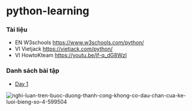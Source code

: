 # python-learning

### Tài liệu

- EN W3schools https://www.w3schools.com/python/
- VI Vietjack https://vietjack.com/python/
- VI HowtoKteam https://youtu.be/jf-q_dG8WzI

### Danh sách bài tập

- [Day 1](day1.md)

![nghi-luan-tren-buoc-duong-thanh-cong-khong-co-dau-chan-cua-ke-luoi-bieng-so-4-599504](https://user-images.githubusercontent.com/9191807/133191314-d55cb2dd-41bf-457c-b3c5-37f0fec301f2.jpeg)


